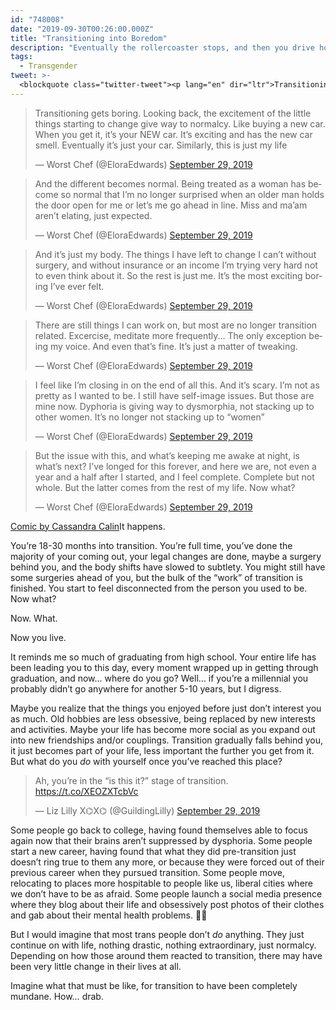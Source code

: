 ```yaml
---
id: "748008"
date: "2019-09-30T00:26:00.000Z"
title: "Transitioning into Boredom"
description: "Eventually the rollercoaster stops, and then you drive home."
tags:
  - Transgender
tweet: >-
  <blockquote class="twitter-tweet"><p lang="en" dir="ltr">Transitioning gets boring. Looking back, the excitement of the little things starting to change give way to normalcy. Like buying a new car. When you get it, it’s your NEW car. It’s exciting and has the new car smell. Eventually it’s just your car. Similarly, this is just my life</p>&mdash; Worst Chef (@EloraEdwards) <a href="https://twitter.com/EloraEdwards/status/1178280345424121857?ref_src=twsrc%5Etfw">September 29, 2019</a></blockquote> <script async src="https://platform.twitter.com/widgets.js" charset="utf-8"></script>
---
```

<!--[-->
<script src="https://platform.twitter.com/widgets.js" charset="utf-8"></script>
<script>
  twttr.events.bind(
    'rendered', () => {
    jQuery('.twitter-tweet').map((i, e) => jQuery('.CallToAction', e.shadowRoot)).each((i, j) => j.hide());
  });
</script>
<div class="grid grid-row">
  <blockquote class="twitter-tweet"><p lang="en" dir="ltr">Transitioning gets boring. Looking back, the excitement of the little things starting to change give way to normalcy. Like buying a new car. When you get it, it’s your NEW car. It’s exciting and has the new car smell. Eventually it’s just your car. Similarly, this is just my life</p>&mdash; Worst Chef (@EloraEdwards) <a href="https://twitter.com/EloraEdwards/status/1178280345424121857?ref_src=twsrc%5Etfw">September 29, 2019</a></blockquote>

  <blockquote class="twitter-tweet" data-conversation="none"><p lang="en" dir="ltr">And the different becomes normal. Being treated as a woman has become so normal that I’m no longer surprised when an older man holds the door open for me or let’s me go ahead in line. Miss and ma’am aren’t elating, just expected.</p>&mdash; Worst Chef (@EloraEdwards) <a href="https://twitter.com/EloraEdwards/status/1178280347525636097?ref_src=twsrc%5Etfw">September 29, 2019</a></blockquote>

  <blockquote class="twitter-tweet" data-conversation="none"><p lang="en" dir="ltr">And it’s just my body. The things I have left to change I can’t without surgery, and without insurance or an income I’m trying very hard not to even think about it. So the rest is just me. It’s the most exciting boring I’ve ever felt.</p>&mdash; Worst Chef (@EloraEdwards) <a href="https://twitter.com/EloraEdwards/status/1178280348582633472?ref_src=twsrc%5Etfw">September 29, 2019</a></blockquote>

  <blockquote class="twitter-tweet" data-conversation="none"><p lang="en" dir="ltr">There are still things I can work on, but most are no longer transition related. Excercise, meditate more frequently... The only exception being my voice. And even that’s fine. It’s just a matter of tweaking.</p>&mdash; Worst Chef (@EloraEdwards) <a href="https://twitter.com/EloraEdwards/status/1178280354374995968?ref_src=twsrc%5Etfw">September 29, 2019</a></blockquote> <script async src="https://platform.twitter.com/widgets.js" charset="utf-8"></script>

  <blockquote class="twitter-tweet" data-conversation="none"><p lang="en" dir="ltr">I feel like I’m closing in on the end of all this. And it’s scary. I’m not as pretty as I wanted to be. I still have self-image issues. But those are mine now. Dyphoria is giving way to dysmorphia, not stacking up to other women. It’s no longer not stacking up to “women”</p>&mdash; Worst Chef (@EloraEdwards) <a href="https://twitter.com/EloraEdwards/status/1178280359705886720?ref_src=twsrc%5Etfw">September 29, 2019</a></blockquote>

  <blockquote class="twitter-tweet" data-conversation="none"><p lang="en" dir="ltr">But the issue with this, and what’s keeping me awake at night, is what’s next? I’ve longed for this forever, and here we are, not even a year and a half after I started, and I feel complete. Complete but not whole. But the latter comes from the rest of my life. Now what?</p>&mdash; Worst Chef (@EloraEdwards) <a href="https://twitter.com/EloraEdwards/status/1178280362243510272?ref_src=twsrc%5Etfw">September 29, 2019</a></blockquote>
</div>

<a href="https://tapas.io/episode/1401198" class="card right span3"><img src="../2.sm.jpeg" alt="" class="card-img-top"><span class="card-body">Comic by Cassandra Calin</span></a><!--]-->It happens.

You’re 18-30 months into transition. You’re full time, you’ve done the majority of your coming out, your legal changes are done, maybe a surgery behind you, and the body shifts have slowed to subtlety. You might still have some surgeries ahead of you, but the bulk of the “work” of transition is finished. You start to feel disconnected from the person you used to be. Now what?

Now. What.

Now you live.

It reminds me so much of graduating from high school. Your entire life has been leading you to this day, every moment wrapped up in getting through graduation, and now... where do you go? Well... if you’re a millennial you probably didn’t go anywhere for another 5-10 years, but I digress.

Maybe you realize that the things you enjoyed before just don’t interest you as much. Old hobbies are less obsessive, being replaced by new interests and activities. Maybe your life has become more social as you expand out into new friendships and/or couplings. Transition gradually falls behind you, it just becomes part of your life, less important the further you get from it. But what do you *do* with yourself once you’ve reached this place?

<div class="card right span3">  <blockquote class="twitter-tweet" data-conversation="none"><p lang="en" dir="ltr">Ah, you’re in the “is this it?” stage of transition. <a href="https://t.co/XEOZXTcbVc">https://t.co/XEOZXTcbVc</a></p>&mdash; Liz Lilly X⌬X⌬ (@GuildingLilly) <a href="https://twitter.com/GuildingLilly/status/1178342628829646850?ref_src=twsrc%5Etfw">September 29, 2019</a></blockquote></div>Some people go back to college, having found themselves able to focus again now that their brains aren’t suppressed by dysphoria. Some people start a new career, having found that what they did pre-transition just doesn’t ring true to them any more, or because they were forced out of their previous career when they pursued transition. Some people move, relocating to places more hospitable to people like us, liberal cities where we don’t have to be as afraid. Some people launch a social media presence where they blog about their life and obsessively post photos of their clothes and gab about their mental health problems. 🤷‍♀️

But I would imagine that most trans people don’t *do* anything. They just continue on with life, nothing drastic, nothing extraordinary, just normalcy. Depending on how those around them reacted to transition, there may have been very little change in their lives at all.

Imagine what that must be like, for transition to have been completely mundane. How… drab.

  
